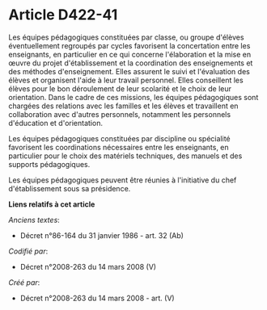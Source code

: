 # Article D422-41

Les équipes pédagogiques constituées par classe, ou groupe d'élèves éventuellement regroupés par cycles favorisent la
concertation entre les enseignants, en particulier en ce qui concerne l'élaboration et la mise en œuvre du projet
d'établissement et la coordination des enseignements et des méthodes d'enseignement. Elles assurent le suivi et l'évaluation
des élèves et organisent l'aide à leur travail personnel. Elles conseillent les élèves pour le bon déroulement de leur
scolarité et le choix de leur orientation. Dans le cadre de ces missions, les équipes pédagogiques sont chargées des
relations avec les familles et les élèves et travaillent en collaboration avec d'autres personnels, notamment les personnels
d'éducation et d'orientation.

Les équipes pédagogiques constituées par discipline ou spécialité favorisent les coordinations nécessaires entre les
enseignants, en particulier pour le choix des matériels techniques, des manuels et des supports pédagogiques.

Les équipes pédagogiques peuvent être réunies à l'initiative du chef d'établissement sous sa présidence.

**Liens relatifs à cet article**

_Anciens textes_:

  - Décret n°86-164 du 31 janvier 1986 - art. 32 (Ab)

_Codifié par_:

  - Décret n°2008-263 du 14 mars 2008 (V)

_Créé par_:

  - Décret n°2008-263 du 14 mars 2008 - art. (V)
